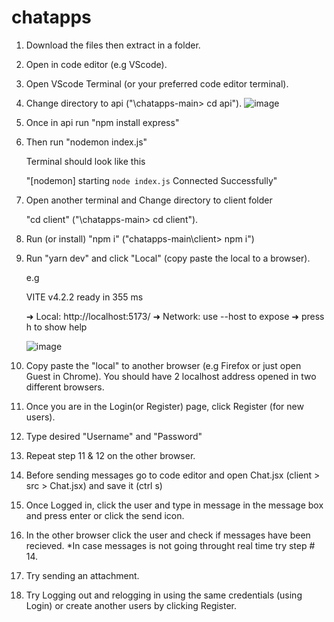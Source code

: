 # chatapps

1. Download the files then extract in a folder.
2. Open in code editor (e.g VScode).
3. Open VScode Terminal (or your preferred code editor terminal).
4. Change directory to api ("\chatapps-main> cd api"). ![image](https://user-images.githubusercontent.com/39289957/234757642-3c5ed7d0-4e4e-46aa-8092-0196bce8d4cd.png)

5. Once in api run "npm install express"
6. Then run "nodemon index.js"

	Terminal should look like this

	"[nodemon] starting `node index.js`
	 Connected Successfully"
	
7. Open another terminal and Change directory to client folder

	"cd client" ("\chatapps-main> cd client").

8. Run (or install) "npm i" ("chatapps-main\client> npm i")
9. Run "yarn dev" and click "Local" (copy paste the local to a browser).

	e.g

	  VITE v4.2.2  ready in 355 ms

	  ➜  Local:   http://localhost:5173/
	  ➜  Network: use --host to expose
	  ➜  press h to show help
	  
	  ![image](https://user-images.githubusercontent.com/39289957/234757496-257ab697-2ba9-4e83-9163-79bb6c7cdee9.png)


10. Copy paste the "local" to another browser (e.g Firefox or just open Guest in Chrome).  You should have 2 localhost address opened in two different browsers.

11. Once you are in the Login(or Register) page, click Register (for new users).
12. Type desired "Username" and "Password"
13. Repeat step 11 & 12 on the other browser.

14. Before sending messages go to code editor and open Chat.jsx (client > src > Chat.jsx) and save it (ctrl s)
15. Once Logged in, click the user and type in message in the message box and press enter or click the send icon.
16. In the other browser click the user and check if messages have been recieved. *In case messages is not going throught real time try step # 14.
17. Try sending an attachment.
18. Try Logging out and relogging in using the same credentials (using Login) or create another users by clicking Register.







